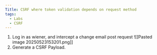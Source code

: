 ```yaml
---
Title: CSRF where token validation depends on request method
tags:
  - Labs
  - CSRF
---
```

1. Log in as wiener, and intercept a change email post request
![[Pasted image 20250523153201.png]]
2. Generate a CSRF Payload.








